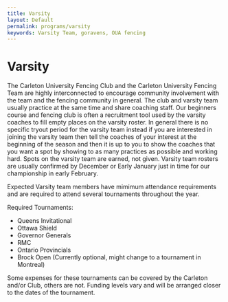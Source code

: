```yaml
---
title: Varsity
layout: Default
permalink: programs/varsity
keywords: Varsity Team, goravens, OUA fencing
---
```


# Varsity 

The Carleton University Fencing Club and the Carleton University Fencing Team are highly interconnected to encourage community involvement with the team and the fencing community in general.  The club and varsity team usually practice at the same time and share coaching staff.  Our beginners course and fencing club is often a recruitment tool used by the varsity coaches to fill empty places on the varsity roster.  In general there is no specific tryout period for the varsity team instead if you are interested in joining the varsity team then tell the coaches of your interest at the beginning of the season and then it is up to you to show the coaches that you want a spot by showing to as many practices as possible and working hard.  Spots on the varsity team are earned, not given. Varsity team rosters are usually confirmed by December or Early January just in time for our championship in early February.

Expected Varsity team members have mimimum attendance requirements and are required to attend several tournaments throughout the year. 

Required Tournaments:

* Queens Invitational
* Ottawa Shield
* Governor Generals
* RMC
* Ontario Provincials
* Brock Open (Currently optional, might change to a tournament in Montreal)

Some expenses for these tournaments can be covered by the Carleton and/or Club, others are not.  Funding levels vary and will be arranged closer to the dates of the tournament.
